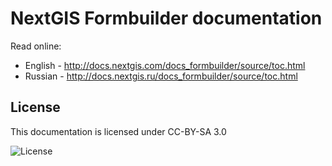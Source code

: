 # NextGIS Formbuilder documentation

Read online:
* English - http://docs.nextgis.com/docs_formbuilder/source/toc.html
* Russian - http://docs.nextgis.ru/docs_formbuilder/source/toc.html

License
-------------
This documentation is licensed under CC-BY-SA 3.0

![License](https://img.shields.io/badge/License-CC%E2%80%94BY%E2%80%94SA%203.0-green.svg?maxAge=2592000)
